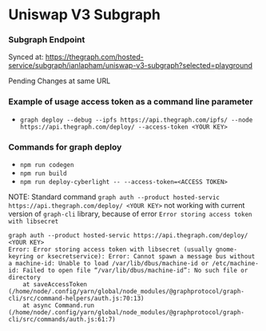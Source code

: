 # Uniswap V3 Subgraph

### Subgraph Endpoint 

Synced at: https://thegraph.com/hosted-service/subgraph/ianlapham/uniswap-v3-subgraph?selected=playground

Pending Changes at same URL

### Example of usage access token as a command line parameter
* `graph deploy --debug --ipfs https://api.thegraph.com/ipfs/ --node https://api.thegraph.com/deploy/ --access-token <YOUR KEY>`

### Commands for graph deploy
* `npm run codegen`
* `npm run build`
* `npm run deploy-cyberlight -- --access-token=<ACCESS TOKEN>`

NOTE: Standard command `graph auth --product hosted-servic https://api.thegraph.com/deploy/ <YOUR KEY>` not working with current version of `graph-cli` library, because of error `Error storing access token with libsecret`

```
graph auth --product hosted-servic https://api.thegraph.com/deploy/ <YOUR KEY>
Error: Error storing access token with libsecret (usually gnome-keyring or ksecretservice): Error: Cannot spawn a message bus without a machine-id: Unable to load /var/lib/dbus/machine-id or /etc/machine-id: Failed to open file “/var/lib/dbus/machine-id”: No such file or directory
    at saveAccessToken (/home/node/.config/yarn/global/node_modules/@graphprotocol/graph-cli/src/command-helpers/auth.js:70:13)
    at async Command.run (/home/node/.config/yarn/global/node_modules/@graphprotocol/graph-cli/src/commands/auth.js:61:7)
```